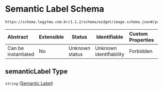 # Semantic Label Schema

```txt
https://schema.legytma.com.br/1.1.2/schema/widget/image.schema.json#/properties/semanticLabel
```




| Abstract            | Extensible | Status         | Identifiable            | Custom Properties | Additional Properties | Access Restrictions | Defined In                                                                       |
| :------------------ | ---------- | -------------- | ----------------------- | :---------------- | --------------------- | ------------------- | -------------------------------------------------------------------------------- |
| Can be instantiated | No         | Unknown status | Unknown identifiability | Forbidden         | Allowed               | none                | [image.schema.json\*](../schema/widget/image.schema.json) |

## semanticLabel Type

`string` ([Semantic Label](image-properties-semantic-label.md))
